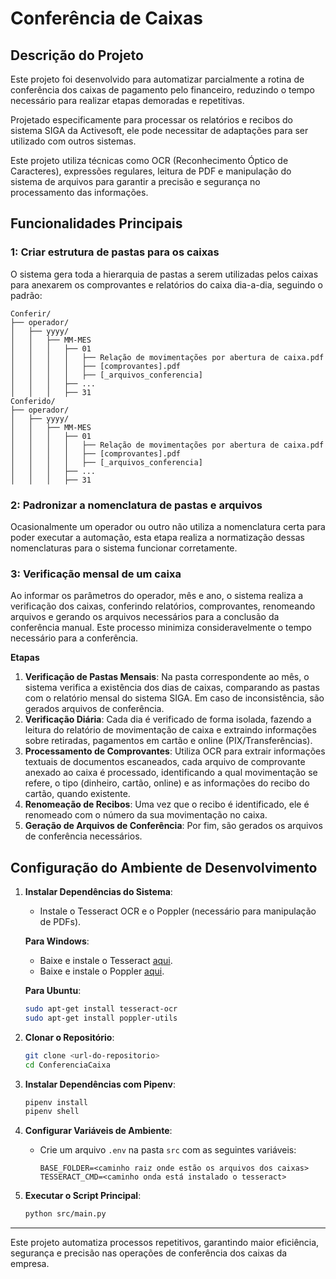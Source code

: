 # Conferência de Caixas

## Descrição do Projeto

Este projeto foi desenvolvido para automatizar parcialmente a rotina de conferência dos caixas de pagamento pelo financeiro, reduzindo o tempo necessário para realizar etapas demoradas e repetitivas.

Projetado especificamente para processar os relatórios e recibos do sistema SIGA da Activesoft, ele pode necessitar de adaptações para ser utilizado com outros sistemas.

Este projeto utiliza técnicas como OCR (Reconhecimento Óptico de Caracteres), expressões regulares, leitura de PDF e manipulação do sistema de arquivos para garantir a precisão e segurança no processamento das informações.

## Funcionalidades Principais

### 1: Criar estrutura de pastas para os caixas
O sistema gera toda a hierarquia de pastas a serem utilizadas pelos caixas para anexarem os comprovantes e relatórios do caixa dia-a-dia, seguindo o padrão:

```plaintext
Conferir/
├── operador/
│   ├── yyyy/
│   │   ├── MM-MES
│   │   │   ├── 01
│   │   │   │   ├── Relação de movimentações por abertura de caixa.pdf
│   │   │   │   ├── [comprovantes].pdf
│   │   │   │   ├── [_arquivos_conferencia]
│   │   │   ├── ...
│   │   │   ├── 31
Conferido/
├── operador/
│   ├── yyyy/
│   │   ├── MM-MES
│   │   │   ├── 01
│   │   │   │   ├── Relação de movimentações por abertura de caixa.pdf
│   │   │   │   ├── [comprovantes].pdf
│   │   │   │   ├── [_arquivos_conferencia]
│   │   │   ├── ...
│   │   │   ├── 31
```

### 2: Padronizar a nomenclatura de pastas e arquivos
Ocasionalmente um operador ou outro não utiliza a nomenclatura certa para poder executar a automação, esta etapa realiza a normatização dessas nomenclaturas para o sistema funcionar corretamente.

### 3: Verificação mensal de um caixa

Ao informar os parâmetros do operador, mês e ano, o sistema realiza a verificação dos caixas, conferindo relatórios, comprovantes, renomeando arquivos e gerando os arquivos necessários para a conclusão da conferência manual. Este processo minimiza consideravelmente o tempo necessário para a conferência.

**Etapas**

1. **Verificação de Pastas Mensais**: Na pasta correspondente ao mês, o sistema verifica a existência dos dias de caixas, comparando as pastas com o relatório mensal do sistema SIGA. Em caso de inconsistência, são gerados arquivos de conferência.
2. **Verificação Diária**: Cada dia é verificado de forma isolada, fazendo a leitura do relatório de movimentação de caixa e extraindo informações sobre retiradas, pagamentos em cartão e online (PIX/Transferências).
3. **Processamento de Comprovantes**: Utiliza OCR para extrair informações textuais de documentos escaneados, cada arquivo de comprovante anexado ao caixa é processado, identificando a qual movimentação se refere, o tipo (dinheiro, cartão, online) e as informações do recibo do cartão, quando existente.
4. **Renomeação de Recibos**: Uma vez que o recibo é identificado, ele é renomeado com o número da sua movimentação no caixa.
5. **Geração de Arquivos de Conferência**: Por fim, são gerados os arquivos de conferência necessários.


## Configuração do Ambiente de Desenvolvimento

1. **Instalar Dependências do Sistema**:
   - Instale o Tesseract OCR e o Poppler (necessário para manipulação de PDFs).

   **Para Windows**:
   - Baixe e instale o Tesseract [aqui](https://github.com/UB-Mannheim/tesseract/wiki).
   - Baixe e instale o Poppler [aqui](https://github.com/oschwartz10612/poppler-windows).

   **Para Ubuntu**:
   ```bash
   sudo apt-get install tesseract-ocr
   sudo apt-get install poppler-utils
   ```

2. **Clonar o Repositório**:
   ```bash
   git clone <url-do-repositorio>
   cd ConferenciaCaixa
   ```

3. **Instalar Dependências com Pipenv**:
   ```bash
   pipenv install
   pipenv shell
   ```

4. **Configurar Variáveis de Ambiente**:
   - Crie um arquivo `.env` na pasta `src` com as seguintes variáveis:
     ```
     BASE_FOLDER=<caminho raiz onde estão os arquivos dos caixas>
     TESSERACT_CMD=<caminho onda está instalado o tesseract>
     ```

5. **Executar o Script Principal**:
   ```bash
   python src/main.py
   ```


---

Este projeto automatiza processos repetitivos, garantindo maior eficiência, segurança e precisão nas operações de conferência dos caixas da empresa.